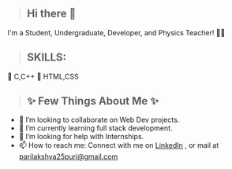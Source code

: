 > ## Hi there 👋
I'm a Student, Undergraduate, Developer, and Physics Teacher! 👩🏻


> ## SKILLS:
🥇 C,C++
🥇 HTML,CSS


> ## ✨ Few Things About Me ✨

* 👯 I’m looking to collaborate on Web Dev projects.
* 🌱 I’m currently learning full stack development.
* 🤔 I’m looking for help with Internships.
* 📫 How to reach me: Connect with me on [LinkedIn](linkedin.com/in/parilakshya-puri-3339031aa) , or mail at parilakshya25puri@gmail.com
<!--
**ParilakshyaPuri/ParilakshyaPuri** is a ✨ _special_ ✨ repository because its `README.md` (this file) appears on your GitHub profile.

Here are some ideas to get you started:

- 🔭 I’m currently working on ...
- 🌱 I’m currently learning ...
- 👯 I’m looking to collaborate on ...
- 🤔 I’m looking for help with ...
- 💬 Ask me about ...
- 📫 How to reach me: ...
- 😄 Pronouns: ...
- ⚡ Fun fact: ...
-->
